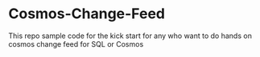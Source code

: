 # Cosmos-Change-Feed
This repo sample code for the kick start for any who want to do hands on cosmos change feed for SQL or Cosmos
